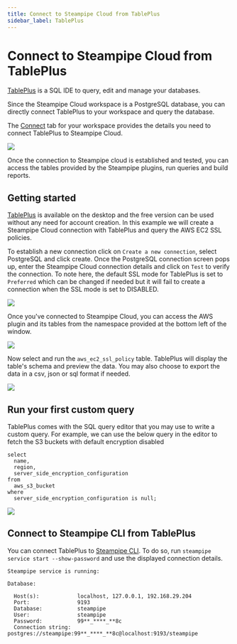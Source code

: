 ```yaml
---
title: Connect to Steampipe Cloud from TablePlus
sidebar_label: TablePlus
---
```

# Connect to Steampipe Cloud from TablePlus

[TablePlus](https://tableplus.com/) is a SQL IDE to query, edit and manage your databases.

Since the Steampipe Cloud workspace is a PostgreSQL database, you can directly connect TablePlus to your workspace and query the database.

The [Connect](/docs/cloud/integrations/overview) tab for your workspace provides the details you need to connect TablePlus to Steampipe Cloud.

<img src="/images/docs/cloud/steampipe-cloud-connection.png" />

Once the connection to Steampipe cloud is established and tested, you can access the tables provided by the Steampipe plugins, run queries and build reports.

## Getting started

[TablePlus](https://tableplus.com/download) is available on the desktop and the free version can be used without any need for account creation. In this example we will create a Steampipe Cloud connection with TablePlus and query the AWS EC2 SSL policies.

To establish a new connection click on `Create a new connection`, select PostgreSQL and click create. Once the PostgreSQL connection screen pops up, enter the Steampipe Cloud connection details and click on `Test` to verify the connection. To note here, the default SSL mode for TablePlus is set to `Preferred` which can be changed if needed but it will fail to create a connection when the SSL mode is set to DISABLED.

<img src="/images/docs/cloud/tableplus-connection-success.png" />

Once you've connected to Steampipe Cloud, you can access the AWS plugin and its tables from the namespace provided at the bottom left of the window.

<img src="/images/docs/cloud/tableplus-namespace-selection.png" />

Now select and run the `aws_ec2_ssl_policy` table. TablePlus will display the table's schema and preview the data. You may also choose to export the data in a csv, json or sql format if needed.

<img src="/images/docs/cloud/tableplus-ec2-ssl-data-preview.png" />

## Run your first custom query

TablePlus comes with the SQL query editor that you may use to write a custom query. For example, we can use the below query in the editor to fetch the S3 buckets with default encryption disabled

```
select
  name,
  region,
  server_side_encryption_configuration
from
  aws_s3_bucket
where
  server_side_encryption_configuration is null;
  ```

<img src="/images/docs/cloud/tableplus-custom-query-result.png" />

## Connect to Steampipe CLI from TablePlus

You can connect TablePlus to [Steampipe CLI](https://steampipe.io/downloads). To do so, run `steampipe service start --show-password` and use the displayed connection details.

```
Steampipe service is running:

Database:

  Host(s):            localhost, 127.0.0.1, 192.168.29.204
  Port:               9193
  Database:           steampipe
  User:               steampipe
  Password:           99**_****_**8c
  Connection string:  postgres://steampipe:99**_****_**8c@localhost:9193/steampipe
```
